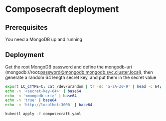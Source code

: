 # Composecraft deployment

## Prerequisites

You need a MongoDB up and running

## Deployment

Get the root MongoDB password and define the mongodb-uri (mongodb://root:password@mongodb.mongodb.svc.cluster.local), then generate a random 64 length secret key, and put them in the secret value

```bash
export LC_CTYPE=C; cat /dev/urandom | tr -dc 'a-zA-Z0-9' | head -c 64; echo
echo -n '<secret-key-64>' | base64
echo -n '<mongodb-uri>' | base64
echo -n 'true' | base64
echo -n 'http://localhot:3000' | base64
```

```bash
kubectl apply -f composecraft.yaml
```
